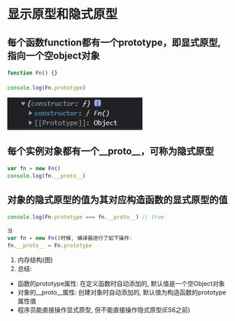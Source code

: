 # 显示原型和隐式原型

## 每个函数function都有一个prototype，即显式原型, 指向一个空object对象

```JavaScript
function Fn() {}

console.log(Fn.prototype)
```

![76](../../Image/javascript/76.png)

## 每个实例对象都有一个__proto__，可称为隐式原型

```JavaScript
var fn = new Fn()
console.log(fn.__proto__)
```

## 对象的隐式原型的值为其对应构造函数的显式原型的值

```JavaScript
console.log(Fn.prototype === fn.__proto__) // true
```

```JavaScript
当
var fn = new Fn()时候, 编译器进行了如下操作:
fn.__proto__ = Fn.prototype
```

1. 内存结构(图)
2. 总结:
  * 函数的prototype属性: 在定义函数时自动添加的, 默认值是一个空Object对象
  * 对象的__proto__属性: 创建对象时自动添加的, 默认值为构造函数的prototype属性值
  * 程序员能直接操作显式原型, 但不能直接操作隐式原型(ES6之前)
